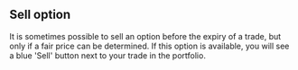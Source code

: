 ## Sell option

It is sometimes possible to sell an option before the expiry of a trade, but only if a fair price can be determined. If this option is available, you will see a blue 'Sell' button next to your trade in the portfolio.
